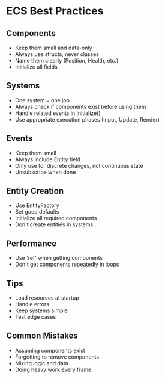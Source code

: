 # ECS Best Practices

## Components

- Keep them small and data-only
- Always use structs, never classes
- Name them clearly (Position, Health, etc.)
- Initialize all fields

## Systems

- One system = one job
- Always check if components exist before using them
- Handle related events in Initialize()
- Use appropriate execution phases (Input, Update, Render)

## Events

- Keep them small
- Always include Entity field
- Only use for discrete changes, not continuous state
- Unsubscribe when done

## Entity Creation

- Use EntityFactory
- Set good defaults
- Initialize all required components
- Don't create entities in systems

## Performance

- Use 'ref' when getting components
- Don't get components repeatedly in loops

## Tips
- Load resources at startup
- Handle errors
- Keep systems simple
- Test edge cases

## Common Mistakes
- Assuming components exist
- Forgetting to remove components
- Mixing logic and data
- Doing heavy work every frame